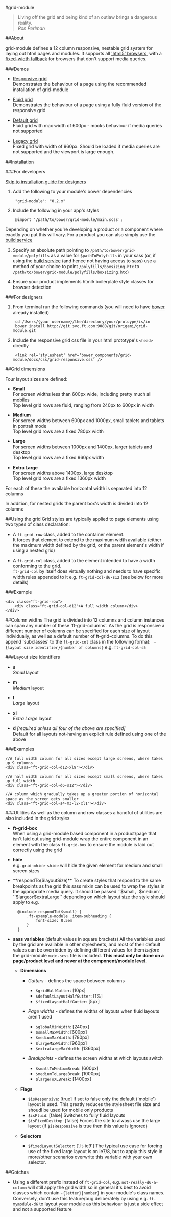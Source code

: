 #grid-module

> Living off the grid and being kind of an outlaw brings a dangerous reality.  
  *Ron Perlman*

##About

grid-module defines a 12 column responsive, nestable grid system for laying out html pages and modules.
It supports all ['html5' browsers](http://responsivenews.co.uk/post/18948466399/cutting-the-mustard), with a [fixed-width fallback](https://docs.google.com/a/ft.com/drawings/d/14vmVJzuO8k3KxOwf19kWfd8mdKP1qVt8Wuqi-HvuioA/) for browsers that don't support media queries.

###Demos

* [Responsive grid](grid-responsive.html)  
    Demonstrates the behaviour of a page using the recommended installation of grid-module

* [Fluid grid](grid-fluid.html)  
    Demonstrates the behaviour of a page using a fully fluid version of the responsive grid

* [Default grid](grid-default.html)  
    Fluid grid with max width of 600px - mocks behaviour if media queries not supported

* [Legacy grid](grid-legacy.html)  
	Fixed grid with width of 960px. Should be loaded if media queries are not supported and the viewport is large enough.

##Installation

###For developers

[Skip to installation guide for designers](#designer-installation)

1. Add the following to your module's bower dependencies
   
   		"grid-module": "0.2.x"

2. Include the following in your app's styles 

    	@import '/path/to/bower/grid-module/main.scss';  
  Depending on whether you're developing a product or a component where exactly you put this will vary. For a product you can also simply use the [build service](http://financial-times.github.io/ft-origami/docs/build-service/)

3. Specify an absolute path pointing to ``/path/to/bower/grid-module/polyfills`` as a value for ``$pathToPolyfills`` in your sass (or, if using the [build service](http://financial-times.github.io/ft-origami/docs/build-service/) (and hence not having access to sass) use a method of your choice to point ``/polyfills/boxsizing.htc`` to ``/path/to/bower/grid-module/polyfills/boxsizing.htc``)

4. Ensure your product implements html5 boilerplate style classes for browser detection

###For designers

1. From terminal run the following commands (you will need to have [bower](http://bower.io/) already installed)

		cd /Users/{your username}/the/directory/your/protoype/is/in
		bower install http://git.svc.ft.com:9080/git/origami/grid-module.git

2. Include the responsive grid css file in your html prototype's ``<head>`` directly

		<link rel='stylesheet' href='bower_components/grid-module/docs/css/grid-responsive.css' /> 

##Grid dimensions

Four layout sizes are defined:

* **Small**  
For screen widths less than 600px wide, including pretty much all mobiles  
Top level grid rows are fluid, ranging from 240px to 600px in width

* **Medium**  
For screen widths between 600px and 1000px, small tablets and tablets in portrait mode  
Top level grid rows are a fixed 780px width

* **Large**  
For screen widths between 1000px and 1400px, larger tablets and desktop  
Top level grid rows are a fixed 960px width

* **Extra Large**  
For screen widths above 1400px, large desktop  
Top level grid rows are a fixed 1360px width

For each of these the available horizontal width is separated into 12 columns

In addition, for nested grids the parent box's width is divided into 12 columns


##Using the grid
Grid styles are typically applied to page elements using two types of class declaration:

* A ``ft-grid-row`` class, added to the container element.  
It forces that element to extend to the maximum width available (either the maximum width defined by the grid, or the parent element's width if using a nested grid)

* A ``ft-grid-col`` class, added to the element intended to have a width conforming to the grid.  
``ft-grid-col`` by itself does virtually nothing and needs to have specific width rules appended to it e.g. ``ft-grid-col-d6-s12`` (see below for more details)  


###Example

	<div class="ft-grid-row">
		<div class="ft-grid-col-d12">A full width column</div>
	</div>


##Column widths
The grid is divided into 12 columns and column instances can span any number of these 'ft-grid-columns'. As the grid is responsive a different number of columns can be specified for each size of layout individually, as well as a default number of ft-grid-columns. To do this append 'subclasses' to the ``ft-grid-col`` class in the following format: `` -{layout size identifier}{number of columns}`` e.g. ``ft-grid-col-s5``

###Layout size identifiers

 * **s**  
 *Small* layout

 * **m**  
 *Medium* layout

* **l**  
 *Large* layout

* **xl**  
 *Extra Large* layout

* **d** *[required unless all four of the above are specified]*  
 Default for all layouts not-having an explicit rule defined using one of the above 


###Examples
	
	//A full width column for all sizes except large screens, where takes up 9 columns
	<div class="ft-grid-col-d12-xl9"></div>  
  
	//A half width column for all sizes except small screens, where takes up full width
	<div class="ft-grid-col-d6-s12"></div>  
  
	//A column which gradually takes up a greater portion of horizontal space as the screen gets smaller
	<div class="ft-grid-col-s4-m3-l2-xl1"></div>  
  
###Utilities
As well as the column and row classes a handful of utilities are also included in the grid styles

* **ft-grid-box**  
When using a grid-module based component in a product/page that isn't laid out using grid-module wrap the entire component in an element with the class ``ft-grid-box`` to ensure the module is laid out correctly using the grid

* **hide**  
e.g. ``grid-mhide-shide`` will hide the given element for medium and small screen sizes

* **respondTo($layoutSize)**  
To create styles that respond to the same breakpoints as the grid this sass mixin can be used to wrap the styles in the appropriate media query. It should be passed ``$small``, ``$medium``, ``$large`` or ``$extraLarge`` depending on which layout size the style should apply to e.g.

	    @include respondTo($small) {
	    	.ft-example-module .item-subheading {
	    		font-size: 0.5em
	    	}
	    }

* **sass variables** (default values in square brackets)
All the variables used by the grid are available in other stylesheets, and most of their default values can be overridden by defining different values for them *before* the grid-module ``main.scss`` file is included. **This must only be done on a page/product level and never at the component/module level.** 
    * **Dimensions** 

		* *Gutters* - defines the space between columns
			* ``$gridHalfGutter``: \[10px\]
			* ``$defaultLayoutHalfGutter``: \[1%\]
			* ``$fixedLayoutHalfGutter``: \[5px\]

		* *Page widths* - defines the widths of layouts when fluid layouts aren't used
			* ``$globalMinWidth``: \[240px\]
			* ``$smallMaxWidth``: \[600px\]
			* ``$mediumMaxWidth``: \[780px\]
			* ``$largeMaxWidth``: \[960px\]
			* ``$extraLargeMaxWidth``: \[1360px\]

		* *Breakpoints* - defines the screen widths at which layouts switch
			* ``$smallToMediumBreak``: \[600px\]
			* ``$mediumToLargeBreak``: \[1000px\]
			* ``$largeToXLBreak``: \[1400px\]

	* **Flags**
		* ``$isResponsive``: \[true\] If set to false only the default ('mobile') layout is used. This greatly reduces the stylesheet file size and shoudl be used for mobile only products
		* ``$isFluid``: \[false\] Switches to fully fluid layouts
		* ``$isFixedDesktop``: \[false\] Forces the site to always use the large layout (if ``$isResponsive`` is true then this value is ignored)
	* **Selectors**
		* ``$fixedLayoutSelector``: \['.lt-ie9'\] The typical use case for forcing use of the fixed large layout is on ie7/8, but to apply this style in more/other scenarios overwrite this variable with your own selector.


##Gotchas

* Using a different prefix instead of ``ft-grid-col``, e.g. ``not-really-d6-a-column`` will still apply the grid width so in general it's best to avoid classes which contain ``-{letter}{number}`` in your module's class names. Conversely, don't use this feature/bug deliberately by using e.g. ``ft-mymodule-d6`` to layout your module as this behaviour is just a side effect and not a supported feature
